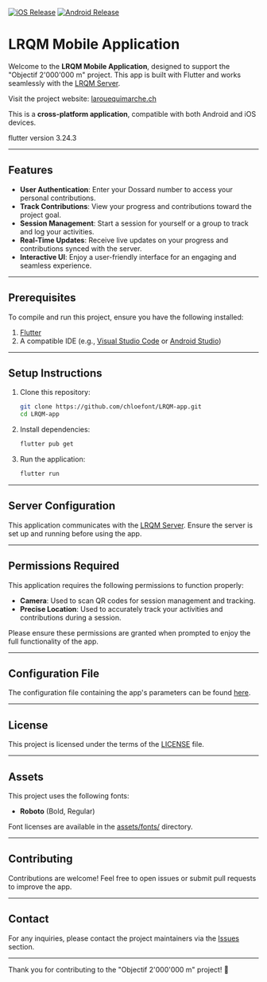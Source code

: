 [![iOS Release](https://github.com/La-Roue-Qui-Marche/LRQM-app/actions/workflows/ios-release.yml/badge.svg?branch=main)](https://github.com/La-Roue-Qui-Marche/LRQM-app/actions/workflows/ios-release.yml)
[![Android Release](https://github.com/La-Roue-Qui-Marche/LRQM-app/actions/workflows/android-release.yml/badge.svg?branch=main)](https://github.com/La-Roue-Qui-Marche/LRQM-app/actions/workflows/android-release.yml)

# LRQM Mobile Application

Welcome to the **LRQM Mobile Application**, designed to support the "Objectif 2'000'000 m" project. This app is built with Flutter and works seamlessly with the [LRQM Server](https://github.com/chloefont/LRQM-server).

Visit the project website: [larouequimarche.ch](https://larouequimarche.ch/)

This is a **cross-platform application**, compatible with both Android and iOS devices.

flutter version 3.24.3

---

## Features

- **User Authentication**: Enter your Dossard number to access your personal contributions.
- **Track Contributions**: View your progress and contributions toward the project goal.
- **Session Management**: Start a session for yourself or a group to track and log your activities.
- **Real-Time Updates**: Receive live updates on your progress and contributions synced with the server.
- **Interactive UI**: Enjoy a user-friendly interface for an engaging and seamless experience.

---

## Prerequisites

To compile and run this project, ensure you have the following installed:

1. [Flutter](https://docs.flutter.dev/get-started/install)
2. A compatible IDE (e.g., [Visual Studio Code](https://code.visualstudio.com/) or [Android Studio](https://developer.android.com/studio))

---

## Setup Instructions

1. Clone this repository:

   ```bash
   git clone https://github.com/chloefont/LRQM-app.git
   cd LRQM-app
   ```

2. Install dependencies:

   ```bash
   flutter pub get
   ```

3. Run the application:

   ```bash
   flutter run
   ```

---

## Server Configuration

This application communicates with the [LRQM Server](https://github.com/chloefont/LRQM-server). Ensure the server is set up and running before using the app.

---

## Permissions Required

This application requires the following permissions to function properly:

- **Camera**: Used to scan QR codes for session management and tracking.
- **Precise Location**: Used to accurately track your activities and contributions during a session.

Please ensure these permissions are granted when prompted to enjoy the full functionality of the app.

---

## Configuration File

The configuration file containing the app's parameters can be found [here](lib/Utils/config.dart).

---

## License

This project is licensed under the terms of the [LICENSE](LICENSE) file.

---

## Assets

This project uses the following fonts:

- **Roboto** (Bold, Regular)

Font licenses are available in the [assets/fonts/](assets/fonts/) directory.

---

## Contributing

Contributions are welcome! Feel free to open issues or submit pull requests to improve the app.

---

## Contact

For any inquiries, please contact the project maintainers via the [Issues](https://github.com/La-Roue-Qui-Marche/LRQM-app/issues) section.

---

Thank you for contributing to the "Objectif 2'000'000 m" project! 🌟
